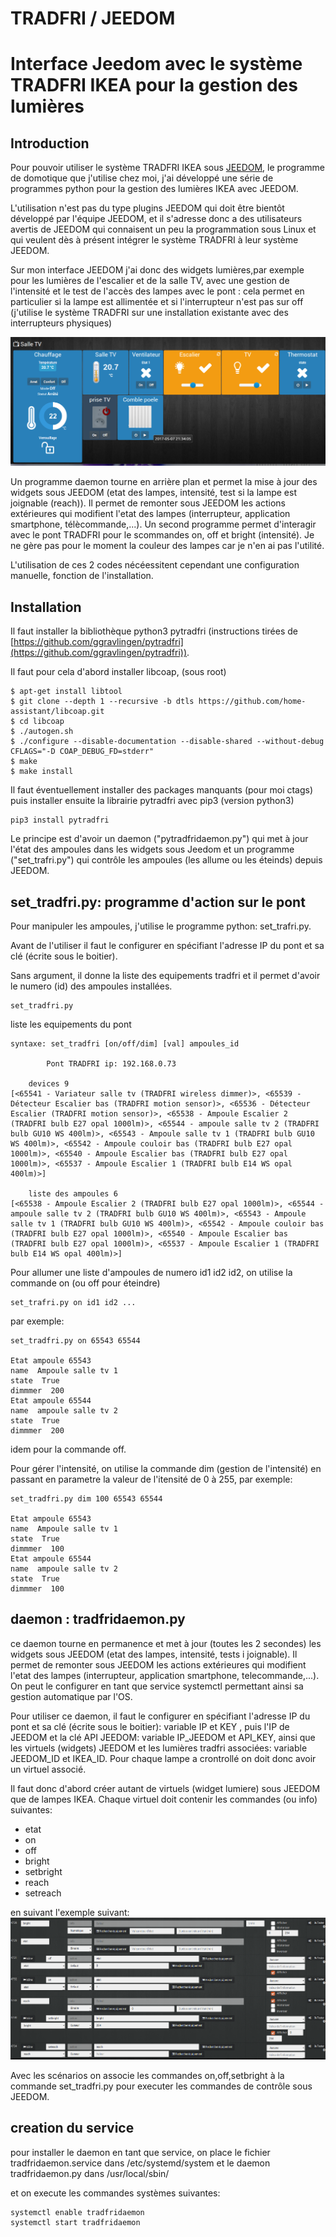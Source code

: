 # TRADFRI / JEEDOM

# Interface Jeedom avec le système TRADFRI IKEA pour la gestion des lumières

## Introduction
Pour pouvoir utiliser le système TRADFRI IKEA sous [JEEDOM](https://www.jeedom.com), le programme de domotique que j'utilise chez moi, j'ai développé une série de programmes python pour la gestion des lumières IKEA avec JEEDOM.

L'utilisation n'est pas du type plugins JEEDOM qui doit être bientôt développé par l'équipe JEEDOM, et il s'adresse donc a des utilisateurs avertis de JEEDOM qui connaisent un peu la programmation sous Linux et qui veulent dès à présent intégrer le système TRADFRI à leur système JEEDOM.

Sur mon interface JEEDOM j'ai donc des widgets lumières,par exemple pour les lumières de l'escalier et de la salle TV, avec une gestion de l'intensité et le test de l'accès des lampes avec le pont : cela permet en particulier si la lampe est allimentée et si l'interrupteur n'est pas sur off (j'utilise le système TRADFRI sur une installation existante avec des interrupteurs physiques)

![interface JEEDOM](https://github.com/mbuffat/Tradfri-JEEDOM/blob/master/tradfri.png)

Un programme daemon tourne en arrière plan et permet la mise à jour des widgets sous JEEDOM (etat des lampes, intensité, test si la lampe est joignable (reach)). Il permet de remonter sous JEEDOM les actions extérieures qui modifient l'etat des lampes (interrupteur, application smartphone, télècommande,...).
Un second programme permet d'interagir avec le pont TRADFRI pour le scommandes on, off et bright (intensité). Je ne gère pas pour le moment la couleur des lampes car je n'en ai pas l'utilité.

L'utilisation de ces 2 codes nécéessitent cependant une configuration manuelle, fonction de l'installation.

## Installation
Il faut installer la bibliothèque python3 pytradfri (instructions tirées de [https://github.com/ggravlingen/pytradfri](https://github.com/ggravlingen/pytradfri)).

 Il faut pour cela d'abord installer libcoap, (sous root) 
```
$ apt-get install libtool
$ git clone --depth 1 --recursive -b dtls https://github.com/home-assistant/libcoap.git
$ cd libcoap
$ ./autogen.sh
$ ./configure --disable-documentation --disable-shared --without-debug CFLAGS="-D COAP_DEBUG_FD=stderr"
$ make
$ make install
```

Il faut éventuellement installer des packages manquants (pour moi ctags)
puis installer ensuite la librairie pytradfri avec pip3 (version python3) 

```
pip3 install pytradfri
```
Le principe est d'avoir un daemon ("pytradfridaemon.py") qui met à jour l'état des ampoules dans les widgets sous Jeedom et un programme ("set_trafri.py") qui contrôle les ampoules (les allume ou les éteinds) depuis JEEDOM.

## set_tradfri.py: programme d'action sur le pont
Pour manipuler les ampoules, j'utilise le programme python: set_trafri.py.

Avant de l'utiliser il faut le configurer en spécifiant l'adresse IP du pont et sa clé (écrite sous le boitier).

Sans argument, il donne la liste des equipements tradfri et il permet d'avoir le numero (id) des ampoules installées.
```
set_tradfri.py
```
liste les equipements du pont
```
syntaxe: set_tradfri [on/off/dim] [val] ampoules_id

        Pont TRADFRI ip: 192.168.0.73

    devices 9
[<65541 - Variateur salle tv (TRADFRI wireless dimmer)>, <65539 - Détecteur Escalier bas (TRADFRI motion sensor)>, <65536 - Détecteur Escalier (TRADFRI motion sensor)>, <65538 - Ampoule Escalier 2 (TRADFRI bulb E27 opal 1000lm)>, <65544 - ampoule salle tv 2 (TRADFRI bulb GU10 WS 400lm)>, <65543 - Ampoule salle tv 1 (TRADFRI bulb GU10 WS 400lm)>, <65542 - Ampoule couloir bas (TRADFRI bulb E27 opal 1000lm)>, <65540 - Ampoule Escalier bas (TRADFRI bulb E27 opal 1000lm)>, <65537 - Ampoule Escalier 1 (TRADFRI bulb E14 WS opal 400lm)>]

    liste des ampoules 6
[<65538 - Ampoule Escalier 2 (TRADFRI bulb E27 opal 1000lm)>, <65544 - ampoule salle tv 2 (TRADFRI bulb GU10 WS 400lm)>, <65543 - Ampoule salle tv 1 (TRADFRI bulb GU10 WS 400lm)>, <65542 - Ampoule couloir bas (TRADFRI bulb E27 opal 1000lm)>, <65540 - Ampoule Escalier bas (TRADFRI bulb E27 opal 1000lm)>, <65537 - Ampoule Escalier 1 (TRADFRI bulb E14 WS opal 400lm)>] 
```

Pour allumer une liste d'ampoules de numero id1 id2 id2, on utilise la commande on (ou off pour éteindre)
```
set_trafri.py on id1 id2 ...
```
par exemple:
```
set_tradfri.py on 65543 65544 

Etat ampoule 65543
name  Ampoule salle tv 1
state  True
dimmmer  200
Etat ampoule 65544
name  ampoule salle tv 2
state  True
dimmmer  200
```
idem pour la commande off.

Pour gérer l'intensité, on utilise la commande dim (gestion de l'intensité) en passant en parametre la valeur de l'itensité de 0 à 255, par exemple:
```
set_tradfri.py dim 100 65543 65544 

Etat ampoule 65543
name  Ampoule salle tv 1
state  True
dimmmer  100
Etat ampoule 65544
name  ampoule salle tv 2
state  True
dimmmer  100
```

## daemon : tradfridaemon.py

ce daemon tourne en permanence et met à jour (toutes les 2 secondes) les widgets sous JEEDOM (etat des lampes, intensité, tests i joignable).
Il permet de remonter sous JEEDOM les actions extérieures qui modifient l'etat des lampes (interrupteur, application smartphone, telecommande,...).
On peut le configurer en tant que service systemctl permettant ainsi sa gestion automatique par l'OS.

Pour utiliser ce daemon, il faut le configurer en spécifiant l'adresse IP du pont et sa clé (écrite sous le boitier): variable IP et KEY , puis l'IP de JEEDOM et la clé API JEEDOM: variable IP_JEEDOM et API_KEY, ainsi que les virtuels (widgets) JEEDOM et les lumières tradfri associées: variable JEEDOM_ID et IKEA_ID. Pour chaque lampe a crontrollé on doit donc avoir un virtuel associé.

Il faut donc d'abord créer autant de virtuels (widget lumiere) sous JEEDOM que de lampes IKEA. Chaque virtuel doit contenir les commandes (ou info) suivantes:

- etat
- on 
- off
- bright
- setbright
- reach
- setreach

en suivant l'exemple suivant:
![widget JEEDOM](https://github.com/mbuffat/Tradfri-JEEDOM/blob/master/jeedom.png)

Avec les scénarios on associe les commandes on,off,setbright à la commande set_tradfri.py pour executer les commandes de contrôle sous JEEDOM.

## creation du service
pour installer le daemon en tant que service, on place le fichier tradfridaemon.service dans /etc/systemd/system
et le daemon tradfridaemon.py dans /usr/local/sbin/

et on execute les commandes systèmes suivantes:
```
systemctl enable tradfridaemon
systemctl start tradfridaemon
```
